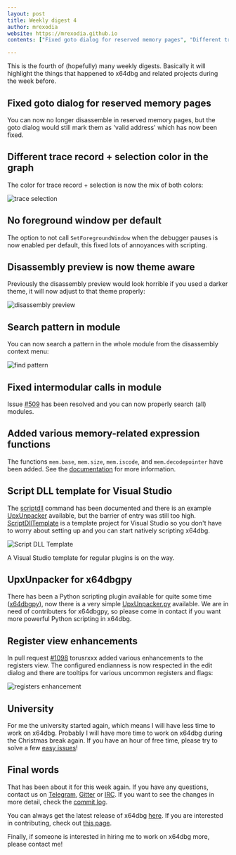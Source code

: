 ```yaml
---
layout: post
title: Weekly digest 4
author: mrexodia
website: https://mrexodia.github.io
contents: ["Fixed goto dialog for reserved memory pages", "Different trace record + selection color in the graph", "No foreground window per default", "Disassembly preview is now theme aware", "Search pattern in module", "Fixed intermodular calls in module", "Added various memory-related expression functions", "Script DLL template for Visual Studio", "UpxUnpacker for x64dbgpy", "Register view enhancements", "University", "Final words"]

---
```


This is the fourth of (hopefully) many weekly digests. Basically it will highlight the things that happened to x64dbg and related projects during the week before.

## Fixed goto dialog for reserved memory pages

You can now no longer disassemble in reserved memory pages, but the goto dialog would still mark them as 'valid address' which has now been fixed.

## Different trace record + selection color in the graph

The color for trace record + selection is now the mix of both colors:

![trace selection](https://i.imgur.com/y92GlyY.png)

## No foreground window per default

The option to not call `SetForegroundWindow` when the debugger pauses is now enabled per default, this fixed lots of annoyances with scripting.

## Disassembly preview is now theme aware

Previously the disassembly preview would look horrible if you used a darker theme, it will now adjust to that theme properly:

![disassembly preview](https://i.imgur.com/5aIf5FT.png)

## Search pattern in module

You can now search a pattern in the whole module from the disassembly context menu:

![find pattern](https://i.imgur.com/59xcOck.png)

## Fixed intermodular calls in module

Issue [#509](https://github.com/x64dbg/x64dbg/issues/509) has been resolved and you can now properly search (all) modules.

## Added various memory-related expression functions

The functions `mem.base`, `mem.size`, `mem.iscode`, and `mem.decodepointer` have been added. See the [documentation](http://help.x64dbg.com/en/latest/introduction/Expression-functions.html) for more information.

## Script DLL template for Visual Studio

The [scriptdll](http://x64dbg.readthedocs.io/en/latest/commands/script/scriptdll.html) command has been documented and there is an example [UpxUnpacker](https://github.com/x64dbg/Scripts/blob/master/UpxUnpacker.cpp) available, but the barrier of entry was still too high. [ScriptDllTemplate](https://github.com/x64dbg/ScriptDllTemplate) is a template project for Visual Studio so you don't have to worry about setting up and you can start natively scripting x64dbg.

![Script DLL Template](https://i.imgur.com/y216Nr2.png)

A Visual Studio template for regular plugins is on the way.

## UpxUnpacker for x64dbgpy

There has been a Python scripting plugin available for quite some time ([x64dbgpy](https://github.com/x64dbg/x64dbgpy)), now there is a very simple [UpxUnpacker.py](https://github.com/x64dbg/Scripts/blob/master/UpxUnpacker.py) available. We are in need of contributers for x64dbgpy, so please come in contact if you want more powerful Python scripting in x64dbg.

## Register view enhancements

In pull request [#1098](https://github.com/x64dbg/x64dbg/pull/1098) torusrxxx added various enhancements to the registers view. The configured endianness is now respected in the edit dialog and there are tooltips for various uncommon registers and flags:

![registers enhancement](https://i.imgur.com/7XMb2O5.png)

## University

For me the university started again, which means I will have less time to work on x64dbg. Probably I will have more time to work on x64dbg during the Christmas break again. If you have an hour of free time, please try to solve a few [easy issues](http://easy.x64dbg.com)!

## Final words

That has been about it for this week again. If you have any questions, contact us on [Telegram](http://telegram.x64dbg.com), [Gitter](http://gitter.x64dbg.com) or [IRC](http://webchat.freenode.net/?channels=x64dbg). If you want to see the changes in more detail, check the [commit log](https://github.com/x64dbg/x64dbg/commits).

You can always get the latest release of x64dbg [here](http://releases.x64dbg.com). If you are interested in contributing, check out [this page](http://contribute.x64dbg.com).

Finally, if someone is interested in hiring me to work on x64dbg more, please contact me!